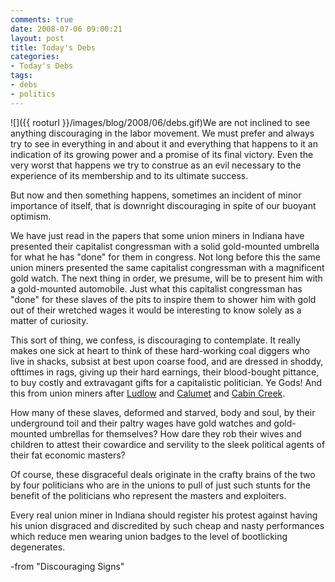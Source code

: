 ```yaml
---
comments: true
date: 2008-07-06 09:00:21
layout: post
title: Today's Debs
categories:
- Today's Debs
tags:
- debs
- politics
---
```


![]({{ rooturl }}/images/blog/2008/06/debs.gif)We are not inclined to see anything discouraging in the labor movement. We must prefer and always try to see in everything in and about it and everything that happens to it an indication of its growing power and a promise of its final victory. Even the very worst that happens we try to construe as an evil necessary to the experience of its membership and to its ultimate success.<!-- more -->

But now and then something happens, sometimes an incident of minor importance of itself, that is downright discouraging in spite of our buoyant optimism.

We have just read in the papers that some union miners in Indiana have presented their capitalist congressman with a solid gold-mounted umbrella for what he has "done" for them in congress. Not long before this the same union miners presented the same capitalist congressman with a magnificent gold watch. The next thing in order, we presume, will be to present him with a gold-mounted automobile. Just what this capitalist congressman has "done" for these slaves of the pits to inspire them to shower him with gold out of their wretched wages it would be interesting to know solely as a matter of curiosity.

This sort of thing, we confess, is discouraging to contemplate. It really makes one sick at heart to think of these hard-working coal diggers who live in shacks, subsist at best upon coarse food, and are dressed in shoddy, ofttimes in rags, giving up their hard earnings, their blood-bought pittance, to buy costly and extravagant gifts for a capitalistic politician. Ye Gods! And this from union miners after [Ludlow](http://en.wikipedia.org/wiki/Ludlow_Massacre) and [Calumet](http://woodyguthrie.org/Lyrics/Nineteen_Thirteen_Massacre.htm) and [Cabin Creek](http://query.nytimes.com/gst/abstract.html?res=9804E6D8153FE633A25756C2A9619C946296D6CF).

How many of these slaves, deformed and starved, body and soul, by their underground toil and their paltry wages have gold watches and gold-mounted umbrellas for themselves? How dare they rob their wives and children to attest their cowardice and servility to the sleek political agents of their fat economic masters?

Of course, these disgraceful deals originate in the crafty brains of the two by four politicians who are in the unions to pull of just such stunts for the benefit of the politicians who represent the masters and exploiters.

Every real union miner in Indiana should register his protest against having his union disgraced and discredited by such cheap and nasty performances which reduce men wearing union badges to the level of bootlicking degenerates.


-from "Discouraging Signs"

